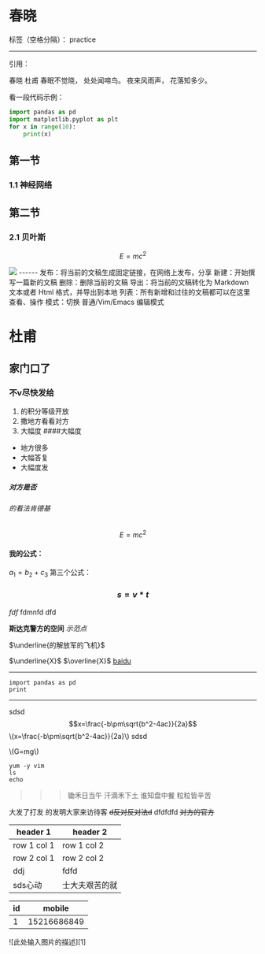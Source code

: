 # 春晓

标签（空格分隔）： practice

---
引用：
> 
春晓 
杜甫
春眠不觉晓，
处处闻啼鸟。
夜来风雨声，
花落知多少。

看一段代码示例：
```python
import pandas as pd
import matplotlib.pyplot as plt
for x in range(10):
    print(x)
```

## 第一节
### 1.1 神经网络
## 第二节
### 2.1 贝叶斯

$$ E=mc^2 $$

<img src="http://chart.googleapis.com/chart?cht=tx&chl=\Large x=\frac{-b\pm\sqrt{b^2-4ac}}{2a}" style="border:none;">
------
<i class="icon-share"></i> 发布：将当前的文稿生成固定链接，在网络上发布，分享
<i class="icon-file"></i> 新建：开始撰写一篇新的文稿
<i class="icon-trash"></i> 删除：删除当前的文稿
<i class="icon-cloud"></i> 导出：将当前的文稿转化为 Markdown 文本或者 Html 格式，并导出到本地
<i class="icon-reorder"></i> 列表：所有新增和过往的文稿都可以在这里查看、操作
<i class="icon-pencil"></i> 模式：切换 普通/Vim/Emacs 编辑模式

# **杜甫**
## 家门口了
### 不v尽快发给

1. 的积分等级开放
1. 撒地方看看对方
1. 大幅度
####大幅度
- 地方很多
- 大幅答复
- 大幅度发
##### 对方是否
###### 的看法肯德基
$$E=mc^2$$
#### 我的公式：
 $a_1=b_2+c_3$
第三个公式：
### $$s=v*t$$
$fdf$
fdmnfd
dfd 
> 
**斯达克警方的空间**
*示范点*

$\underline{的解放军的飞机}$


$\underline{X}$
$\overline{X}$
 [baidu](http://baidu.com)
***

```
import pandas as pd
print
```
***

sdsd 
$$x=\frac{-b\pm\sqrt{b^2-4ac}}{2a}$$
\\(x=\frac{-b\pm\sqrt{b^2-4ac}}{2a}\\)
sdsd 

\\(G=mg\\)

```shell
yum -y vim
ls
echo 
```



>>> 锄禾日当午
汗滴禾下土
谁知盘中餐
粒粒皆辛苦

大发了打发
的发明大家来访待客
~~d反对反对法d~~
dfdfdfd 
~~对方的官方~~

header 1 | header 2
---|---
row 1 col 1 | row 1 col 2
row 2 col 1 | row 2 col 2
ddj|fdfd
sds心动|士大夫艰苦的就

id|mobile
---|---
1|15216686849

![此处输入图片的描述][1]

